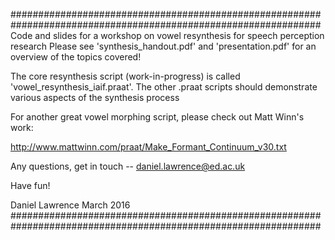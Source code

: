 ################################################################################################################
Code and slides for a workshop on vowel resynthesis for speech perception research
Please see 'synthesis_handout.pdf' and 'presentation.pdf' for an overview of the topics covered!

The core resynthesis script (work-in-progress) is called 'vowel_resynthesis_iaif.praat'. 
The other .praat scripts should demonstrate various aspects of the synthesis process

For another great vowel morphing script, please check out Matt Winn's work:

http://www.mattwinn.com/praat/Make_Formant_Continuum_v30.txt

Any questions, get in touch -- daniel.lawrence@ed.ac.uk

Have fun!

Daniel Lawrence
March 2016
################################################################################################################
